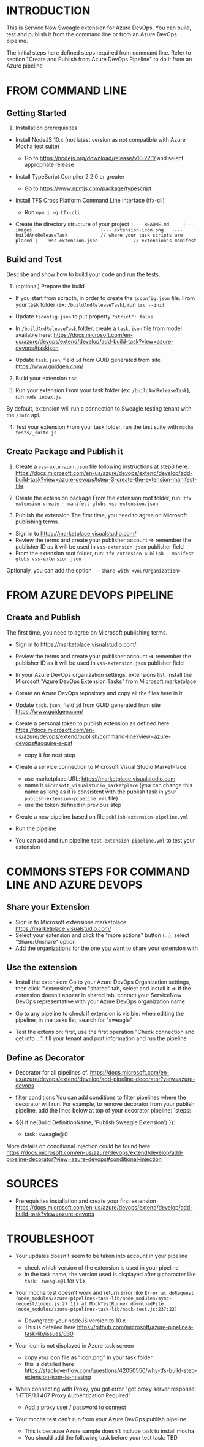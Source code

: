 # INTRODUCTION
This is Service Now Sweagle extension for Azure DevOps.
You can build, test and publish it from the command line or from an Azure DevOps pipeline.

The initial steps here defined steps required from command line.
Refer to section "Create and Publish from Azure DevOps Pipeline" to do it from an Azure pipeline


# FROM COMMAND LINE

## Getting Started

1. Installation prerequisites

- Install NodeJS 10.x (not latest version as not compatible with Azure Mocha test suite)
  - Go to https://nodejs.org/download/release/v10.22.1/ and select appropriate release

- Install TypeScript Compiler 2.2.0 or greater
  - Go to https://www.npmjs.com/package/typescript

- Install TFS Cross Platform Command Line Interface (tfx-cli)
  - Run `npm i -g tfx-cli`

- Create the directory structure of your project
`|--- README.md    
|--- images                        
    |--- extension-icon.png  
|--- buildAndReleaseTask            // where your task scripts are placed
|--- vss-extension.json             // extension's manifest
`

## Build and Test

Describe and show how to build your code and run the tests.

1. (optional) Prepare the build
- If you start from scracth, in order to create the `tsconfig.json` file.
From your task folder (ex: `/buildAndReleaseTask`), run
`tsc --init`

- Update `tsconfig.json` to put property `"strict": false`

- In `/buildAndReleaseTask` folder, create a `task.json` file from model available here: https://docs.microsoft.com/en-us/azure/devops/extend/develop/add-build-task?view=azure-devops#taskjson

- Update `task.json`, field `id` from GUID generated from site https://www.guidgen.com/

2.	Build your extension
`tsc`

3.	Run your extension
From your task folder (ex: `/buildAndReleaseTask`), run
`node index.js`

By default, extension will run a connection to Sweagle testing tenant with the `/info` api.

4.	Test your extension
From your task folder, run the test suite with
`mocha tests/_suite.js`

## Create Package and Publish it

1. Create a `vss-extension.json` file following instructions at step3 here:
https://docs.microsoft.com/en-us/azure/devops/extend/develop/add-build-task?view=azure-devops#step-3-create-the-extension-manifest-file

2. Create the extension package
From the extension root folder, run:
`tfx extension create --manifest-globs vss-extension.json`

3. Publish the extension
The first time, you need to agree on Microsoft publishing terms.
- Sign in to https://marketplace.visualstudio.com/
- Review the terms and create your publisher account
=> remember the publisher ID as it will be used in `vss-extension.json` publisher field
- From the extension root folder, run:
`tfx extension publish --manifest-globs vss-extension.json`

Optionaly, you can add the option  ` --share-with <yourOrganization>`


# FROM AZURE DEVOPS PIPELINE

## Create and Publish

The first time, you need to agree on Microsoft publishing terms.
- Sign in to https://marketplace.visualstudio.com/
- Review the terms and create your publisher account
=> remember the publisher ID as it will be used in `vss-extension.json` publisher field

- In your Azure DevOps organization settings, extensions list, install the Microsoft "Azure DevOps Extension Tasks" from Microsoft marketplace

- Create an Azure DevOps repository and copy all the files here in it

- Update `task.json`, field `id` from GUID generated from site https://www.guidgen.com/

- Create a personal token to publish extension as defined here: https://docs.microsoft.com/en-us/azure/devops/extend/publish/command-line?view=azure-devops#acquire-a-pat
  - copy it for next step

- Create a service connection to Microsoft Visual Studio MarketPlace
  - use marketplace URL: https://marketplace.visualstudio.com
  - name it `microsoft_visualstudio_marketplace`
  (you can change this name as long as it is consistent with the publish task in your `publish-extension-pipeline.yml` file)
  - use the token defined in previous step

- Create a new pipeline based on file `publish-extension-pipeline.yml`

- Run the pipeline

- You can add and run pipeline `test-extension-pipeline.yml` to test your extension


# COMMONS STEPS FOR COMMAND LINE AND AZURE DEVOPS

## Share your Extension

- Sign in to Microsoft extensions marketplace https://marketplace.visualstudio.com/
- Select your extension and click the "more actions" button (...), select "Share/Unshare" option
- Add the organizations for the one you want to share your extension with

## Use the extension

- Install the extension: Go to your Azure DevOps Organization settings, then click '"extension", then "shared" tab, select and install it
=> If the extension doesn't appear in shared tab, contact your ServiceNow DevOps representative with your Azure DevOps organization name

- Go to any pipeline to check if extension is visible: when editing the pipeline, in the tasks list, search for "sweagle"

- Test the extension: first, use the first operation "Check connection and get info ...", fill your tenant and port information and run the pipeline

## Define as Decorator

- Decorator for all pipelines
cf. https://docs.microsoft.com/en-us/azure/devops/extend/develop/add-pipeline-decorator?view=azure-devops

- filter conditions
You can add conditions to filter pipelines where the decorator will run.
For example, to remove decorator from your publish pipeline, add the lines below at top of your decorator pipeline:
`steps:
- ${{ if ne(Build.DefinitionName, 'Publish Sweagle Extension') }}:
  - task: sweagle@0
`

More details on conditional injection could be found here:
https://docs.microsoft.com/en-us/azure/devops/extend/develop/add-pipeline-decorator?view=azure-devops#conditional-injection


# SOURCES

- Prerequisites installation and create your first extension
https://docs.microsoft.com/en-us/azure/devops/extend/develop/add-build-task?view=azure-devops


# TROUBLESHOOT

- Your updates doesn't seem to be taken into account in your pipeline
  - check which version of the extension is used in your pipeline
  - in the task name, the version used is displayed after `@` character like `task: sweagle@1` for v1.x

- Your mocha test doesn't work and return error like
`Error
      at doRequest (node_modules/azure-pipelines-task-lib/node_modules/sync-request/index.js:27:11)
      at MockTestRunner.downloadFile (node_modules/azure-pipelines-task-lib/mock-test.js:237:22)`

  - Downgrade your nodeJS version to 10.x
  - This is detailed here https://github.com/microsoft/azure-pipelines-task-lib/issues/630

- Your icon is not displayed in Azure task screen
  - copy you icon file as "icon.png" in your task folder
  - this is detailed here https://stackoverflow.com/questions/42050550/why-tfs-build-step-extension-icon-is-missing

- When connecting with Proxy, you got error "got proxy server response: 'HTTP/1.1 407 Proxy Authentication Required"
  - Add a proxy user / password to connect

- Your mocha test can't run from your Azure DevOps publish pipeline
  - This is because Azure sample doesn't include task to install mocha
  - You should add the following task before your test task: TBD
